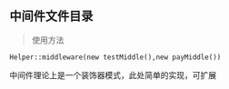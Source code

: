 ## 中间件文件目录

> 使用方法

```shell script
Helper::middleware(new testMiddle(),new payMiddle())
```

中间件理论上是一个装饰器模式，此处简单的实现，可扩展
